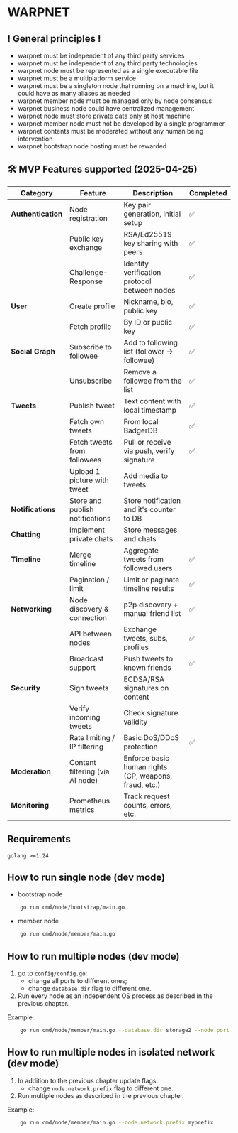# WARPNET
## ! General principles !
- warpnet must be independent of any third party services
- warpnet must be independent of any third party technologies
- warpnet node must be represented as a single executable file
- warpnet must be a multiplatform service
- warpnet must be a singleton node that running on a machine, but it could have as many aliases as needed
- warpnet member node must be managed only by node consensus
- warpnet business node could have centralized management
- warpnet node must store private data only at host machine
- warpnet member node must not be developed by a single programmer
- warpnet contents must be moderated without any human being intervention
- warpnet bootstrap node hosting must be rewarded

## 🛠 MVP Features supported (2025-04-25)

| **Category**       | **Feature**                     | **Description**                                       | **Completed** |
|--------------------|---------------------------------|-------------------------------------------------------|---------------|
| **Authentication** | Node registration               | Key pair generation, initial setup                    | ✅             |
|                    | Public key exchange             | RSA/Ed25519 key sharing with peers                    | ✅             |
|                    | Challenge-Response              | Identity verification protocol between nodes          | ✅             |
| **User**           | Create profile                  | Nickname, bio, public key                             | ✅             |
|                    | Fetch profile                   | By ID or public key                                   | ✅             |
| **Social Graph**   | Subscribe to followee           | Add to following list (follower → followee)           | ✅             |
|                    | Unsubscribe                     | Remove a followee from the list                       | ✅             |
| **Tweets**         | Publish tweet                   | Text content with local timestamp                     | ✅             |
|                    | Fetch own tweets                | From local BadgerDB                                   | ✅             |
|                    | Fetch tweets from followees     | Pull or receive via push, verify signature            | ✅             |
|                    | Upload 1 picture with tweet     | Add media to tweets                                   |               |
| **Notifications**  | Store and publish notifications | Store notification and it's counter to DB             |               |
| **Chatting**       | Implement private chats         | Store messages and chats                              |               |
| **Timeline**       | Merge timeline                  | Aggregate tweets from followed users                  | ✅             |
|                    | Pagination / limit              | Limit or paginate timeline results                    | ✅             |
| **Networking**     | Node discovery & connection     | p2p discovery + manual friend list                    | ✅             |
|                    | API between nodes               | Exchange tweets, subs, profiles                       | ✅             |
|                    | Broadcast support               | Push tweets to known friends                          | ✅             |
| **Security**       | Sign tweets                     | ECDSA/RSA signatures on content                       |               |
|                    | Verify incoming tweets          | Check signature validity                              |               |
|                    | Rate limiting / IP filtering    | Basic DoS/DDoS protection                             | ✅             |
| **Moderation**     | Content filtering (via AI node) | Enforce basic human rights (CP, weapons, fraud, etc.) |               |
| **Monitoring**     | Prometheus metrics              | Track request counts, errors, etc.                    |               |

## Requirements
    golang >=1.24

## How to run single node (dev mode)
- bootstrap node
```bash 
    go run cmd/node/bootstrap/main.go
```
- member node
```bash 
    go run cmd/node/member/main.go
```

## How to run multiple nodes (dev mode)
1. go to `config/config.go`:
   - change all ports to different ones;
   - change `database.dir` flag to different one.
2. Run every node as an independent OS process
   as described in the previous chapter.

Example:
```bash 
    go run cmd/node/member/main.go --database.dir storage2 --node.port 4021 --server.port 4022
```

## How to run multiple nodes in isolated network (dev mode)
1. In addition to the previous chapter update flags:
    - change `node.network.prefix` flag to different one.
2. Run multiple nodes as described in the previous chapter.

Example:
```bash 
    go run cmd/node/member/main.go --node.network.prefix myprefix
```
